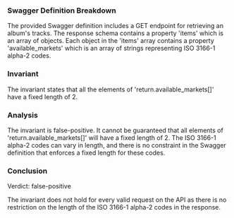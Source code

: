 ### Swagger Definition Breakdown

The provided Swagger definition includes a GET endpoint for retrieving an album's tracks. The response schema contains a property 'items' which is an array of objects. Each object in the 'items' array contains a property 'available_markets' which is an array of strings representing ISO 3166-1 alpha-2 codes.

### Invariant

The invariant states that all the elements of 'return.available_markets[]' have a fixed length of 2.

### Analysis

The invariant is false-positive. It cannot be guaranteed that all elements of 'return.available_markets[]' will have a fixed length of 2. The ISO 3166-1 alpha-2 codes can vary in length, and there is no constraint in the Swagger definition that enforces a fixed length for these codes.

### Conclusion

Verdict: false-positive

The invariant does not hold for every valid request on the API as there is no restriction on the length of the ISO 3166-1 alpha-2 codes in the response.

